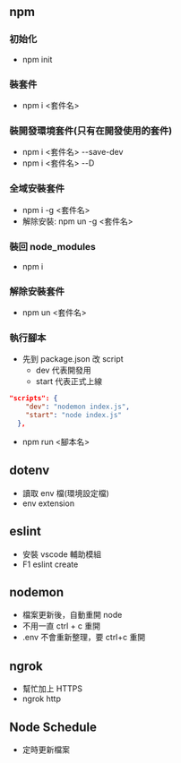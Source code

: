 ## npm

### 初始化

- npm init

### 裝套件

- npm i <套件名>

### 裝開發環境套件(只有在開發使用的套件)

- npm i <套件名> --save-dev
- npm i <套件名> --D

### 全域安裝套件

- npm i -g <套件名>
- 解除安裝: npm un -g <套件名>

### 裝回 node_modules

- npm i

### 解除安裝套件

- npm un <套件名>

### 執行腳本

- 先到 package.json 改 script
  - dev 代表開發用
  - start 代表正式上線

```json
"scripts": {
    "dev": "nodemon index.js",
    "start": "node index.js"
  },
```

- npm run <腳本名>

## dotenv

- 讀取 env 檔(環境設定檔)
- env extension

## eslint

- 安裝 vscode 輔助模組
- F1 eslint create

## nodemon

- 檔案更新後，自動重開 node
- 不用一直 ctrl + c 重開
- .env 不會重新整理，要 ctrl+c 重開

## ngrok

- 幫忙加上 HTTPS
- ngrok http <port>

## Node Schedule

- 定時更新檔案
